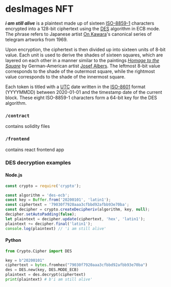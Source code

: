 # desImages NFT

***i am still alive*** is a plaintext made up of sixteen [ISO-8859-1](https://en.wikipedia.org/wiki/ISO/IEC_8859-1) characters encrypted into a 128-bit ciphertext using the [DES](https://en.wikipedia.org/wiki/Data_Encryption_Standard) algorithm in ECB mode. The phrase refers to Japanese artist [On Kawara](https://en.wikipedia.org/wiki/On_Kawara)'s canonical series of telegram artworks from 1969.

Upon encryption, the ciphertext is then divided up into sixteen units of 8-bit value. Each unit is used to derive the shades of sixteen squares, which are layered on each other in a manner similar to the paintings *[Homage to the Square](https://en.wikipedia.org/wiki/Josef_Albers#Homage_to_the_Square)* by German-American artist [Josef Albers](https://en.wikipedia.org/wiki/Josef_Albers). The leftmost 8-bit value corresponds to the shade of the outermost square, while the rightmost value corresponds to the shade of the innermost square.

Each token is titled with a [UTC](https://en.wikipedia.org/wiki/Coordinated_Universal_Time) date written in the [ISO-8601](https://en.wikipedia.org/wiki/ISO_8601) format (YYYYMMDD) between 2020-01-01 and the timestamp date of the current block. These eight ISO-8859-1 characters form a 64-bit key for the DES algorithm.

### `/contract`

contains solidity files

### `/frontend`

contains react frontend app

### DES decryption examples

#### Node.js

```js
const crypto = require('crypto');

const algorithm = 'des-ecb';
const key = Buffer.from('20200101', 'latin1');
const ciphertext = '79030f7920aaa3cfbbd92afbb93e70ba';
const decipher = crypto.createDecipheriv(algorithm, key, null);
decipher.setAutoPadding(false);
let plaintext = decipher.update(ciphertext, 'hex', 'latin1');
plaintext += decipher.final('latin1');
console.log(plaintext) // 'i am still alive'
```

#### Python

```python
from Crypto.Cipher import DES

key = b"20200101"
ciphertext = bytes.fromhex("79030f7920aaa3cfbbd92afbb93e70ba")
des = DES.new(key, DES.MODE_ECB)
plaintext = des.decrypt(ciphertext)
print(plaintext) # b'i am still alive'
```
